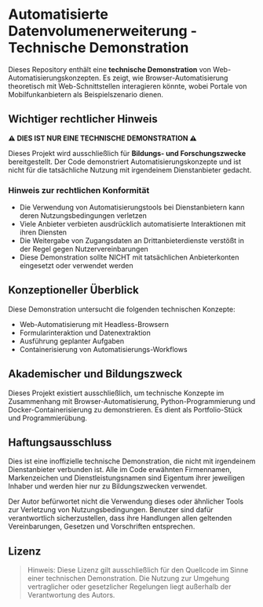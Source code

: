 # Automatisierte Datenvolumenerweiterung - Technische Demonstration

Dieses Repository enthält eine **technische Demonstration** von Web-Automatisierungskonzepten. Es zeigt, wie Browser-Automatisierung theoretisch mit Web-Schnittstellen interagieren könnte, wobei Portale von Mobilfunkanbietern als Beispielszenario dienen.

## Wichtiger rechtlicher Hinweis

**⚠️ DIES IST NUR EINE TECHNISCHE DEMONSTRATION ⚠️**

Dieses Projekt wird ausschließlich für **Bildungs- und Forschungszwecke** bereitgestellt. Der Code demonstriert Automatisierungskonzepte und ist nicht für die tatsächliche Nutzung mit irgendeinem Dienstanbieter gedacht.

### Hinweis zur rechtlichen Konformität

- Die Verwendung von Automatisierungstools bei Dienstanbietern kann deren Nutzungsbedingungen verletzen
- Viele Anbieter verbieten ausdrücklich automatisierte Interaktionen mit ihren Diensten
- Die Weitergabe von Zugangsdaten an Drittanbieterdienste verstößt in der Regel gegen Nutzervereinbarungen
- Diese Demonstration sollte NICHT mit tatsächlichen Anbieterkonten eingesetzt oder verwendet werden

## Konzeptioneller Überblick

Diese Demonstration untersucht die folgenden technischen Konzepte:

- Web-Automatisierung mit Headless-Browsern
- Formularinteraktion und Datenextraktion
- Ausführung geplanter Aufgaben
- Containerisierung von Automatisierungs-Workflows

## Akademischer und Bildungszweck

Dieses Projekt existiert ausschließlich, um technische Konzepte im Zusammenhang mit Browser-Automatisierung, Python-Programmierung und Docker-Containerisierung zu demonstrieren. Es dient als Portfolio-Stück und Programmierübung.

## Haftungsausschluss

Dies ist eine inoffizielle technische Demonstration, die nicht mit irgendeinem Dienstanbieter verbunden ist. Alle im Code erwähnten Firmennamen, Markenzeichen und Dienstleistungsnamen sind Eigentum ihrer jeweiligen Inhaber und werden hier nur zu Bildungszwecken verwendet.

Der Autor befürwortet nicht die Verwendung dieses oder ähnlicher Tools zur Verletzung von Nutzungsbedingungen. Benutzer sind dafür verantwortlich sicherzustellen, dass ihre Handlungen allen geltenden Vereinbarungen, Gesetzen und Vorschriften entsprechen.

## Lizenz
> Hinweis: Diese Lizenz gilt ausschließlich für den Quellcode im Sinne einer technischen Demonstration. Die Nutzung zur Umgehung vertraglicher oder gesetzlicher Regelungen liegt außerhalb der Verantwortung des Autors.